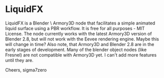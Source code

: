 # LiquidFX
LiquidFX is a Blender \ Armory3D node that facilitates a simple animated liquid surface using a PBR workflow.
It is free for all purposes - MIT License. The node currently works with the latest Armory3D version of Blender 2.8, but will not work with the Eevee rendering engine. Maybe this will change in time? Also note, that Armory3D and Blender 2.8 are in the early stages of development. Many of the blender object nodes (like Fresnel) are not compatible with Armory3D yet. I can't add more features until they are.

Cheers,
 sigma7zero

